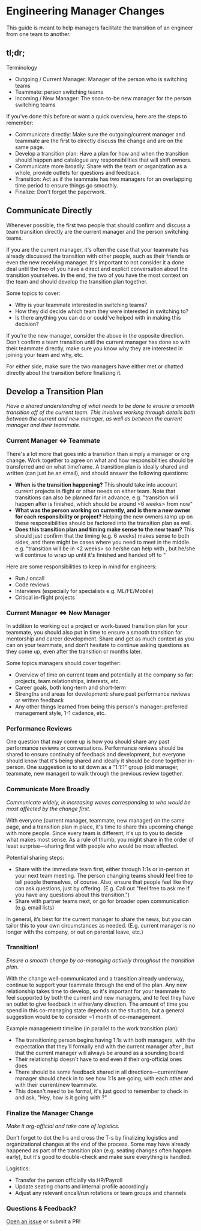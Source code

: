 # Engineering Manager Changes

This guide is meant to help managers facilitate the transition of an engineer from one team to another.

## tl;dr;

Terminology
* Outgoing / Current Manager: Manager of the person who is switching teams
* Teammate: person switching teams
* Incoming / New Manager: The soon-to-be new manager for the person switching teams

If you've done this before or want a quick overview, here are the steps to remember:
* Communicate directly: Make sure the outgoing/current manager and teammate are the first to directly discuss the change and are on the same page.
* Develop a transition plan: Have a plan for how and when the transition should happen and catalogue any responsibilities that will shift owners.
* Communicate more broadly: Share with the team or organization as a whole, provide outlets for questions and feedback.
* Transition: Act as if the teammate has two managers for an overlapping time period to ensure things go smoothly.
* Finalize: Don't forget the paperwork.

## Communicate Directly

Whenever possible, the first two people that should confirm and discuss a team transition directly are the current manager and the person switching teams.

If you are the current manager, it's often the case that your teammate has already discussed the transition with other people, such as their friends or even the new receiving manager. It's important to not consider it a done deal until the two of you have a direct and explicit conversation about the transition yourselves. In the end, the two of you have the most context on the team and should develop the transition plan together.

Some topics to cover:
* Why is your teammate interested in switching teams?
* How they did decide which team they were interested in switching to?
* Is there anything you can do or could've helped with in making this decision?

If you're the new manager, consider the above in the opposite direction. Don't confirm a team transition until the current manager has done so with their teammate directly, make sure you know why they are interested in joining your team and why, etc.  

For either side, make sure the two managers have either met or chatted directly about the transition before finalizing it.

## Develop a Transition Plan

*Have a shared understanding of what needs to be done to ensure a smooth transition off of the current team. This involves working through details both between the current and new manager, as well as between the current manager and their teammate.*

### Current Manager <=> Teammate

There's a lot more that goes into a transition than simply a manager or org change. Work together to agree on what and how responsibilities should be transferred and on what timeframe. A transition plan is ideally shared and written (can just be an email), and should answer the following questions:
* **When is the transition happening?** This should take into account current projects in flight or other needs on either team. Note that transitions can also be planned far in advance, e.g. "transition will happen after <project X> is finished, which should be around <6 weeks> from now"
* **What was the person working on currently, and is there a new owner for each responsibility or project?** Helping the new owners ramp up on these responsibilities should be factored into the transition plan as well.
* **Does this transition plan and timing make sense to the new team?** This should just confirm that the timing (e.g. 6 weeks) makes sense to both sides, and there might be cases where you need to meet in the middle.  e.g. "transition will be in <2 weeks> so he/she can help with <new project Y>, but he/she will continue to wrap up <old project X> until it's finished and handed off to <old teammate>"

Here are some responsibilities to keep in mind for engineers:
* Run / oncall
* Code reviews
* Interviews (especially for specialists e.g. ML/FE/Mobile)
* Critical in-flight projects

### Current Manager <=> New Manager

In addition to working out a project or work-based transition plan for your teammate, you should also put in time to ensure a smooth transition for mentorship and career development. Share and get as much context as you can on your teammate, and don't hesitate to continue asking questions as they come up, even after the transition or months later.

Some topics managers should cover together:
* Overview of time on current team and potentially at the company so far: projects, team relationships, interests, etc.
* Career goals, both long-term and short-term
* Strengths and areas for development: share past performance reviews or written feedback
* Any other things learned from being this person's manager: preferred management style, 1-1 cadence, etc.

### Performance Reviews

One question that may come up is how you should share any past performance reviews or conversations. Performance reviews should be shared to ensure continuity of feedback and development, but everyone should know that it's being shared and ideally it should be done together in-person. One suggestion is to sit down as a “1:1:1” group (old manager, teammate, new manager) to walk through the previous review together. 

### Communicate More Broadly

*Communicate widely, in increasing waves corresponding to who would be most affected by the change first.*

With everyone (current manager, teammate, new manager) on the same page, and a transition plan in place, it's time to share this upcoming change with more people. Since every team is different, it's up to you to decide what makes most sense. As a rule of thumb, you might share in the order of least surprise—sharing first with people who would be most affected.

Potential sharing steps:
* Share with the immediate team first, either through 1:1s or in-person at your next team meeting. The person changing teams should feel free to tell people themselves, of course.  Also, ensure that people feel like they can ask questions, just by offering. (E.g. Call out "feel free to ask me if you have any questions about this transition.")
* Share with partner teams next, or go for broader open communication (e.g. email lists)

In general, it’s best for the current manager to share the news, but you can tailor this to your own circumstances as needed. (E.g. current manager is no longer with the company, or out on parental leave, etc.)

### Transition!

*Ensure a smooth change by co-managing actively throughout the transition plan.*

With the change well-communicated and a transition already underway, continue to support your teammate through the end of the plan. Any new relationship takes time to develop, so it's important for your teammate to feel supported by both the current and new managers, and to feel they have an outlet to give feedback in either/any direction. The amount of time you spend in this co-managing state depends on the situation, but a general suggestion would be to consider ~1 month of co-management.

Example management timeline (in parallel to the work transition plan):
* The transitioning person begins having 1:1s with both managers, with the expectation that they'll formally end with the current manager after <X weeks>, but that the current manager will always be around as a sounding board
* Their relationship doesn't have to end even if their org-official ones does
* There should be some feedback shared in all directions—current/new manager should check in to see how 1:1s are going, with each other and with their current/new teammate.
* This doesn't need to be formal, it's just good to remember to check in and ask, "Hey, how is it going with <new person>?"

### Finalize the Manager Change

*Make it org-official and take care of logistics.*

Don’t forget to dot the I-s and cross the T-s by finalizing logistics and organizational changes at the end of the process. Some may have already happened as part of the transition plan (e.g. seating changes often happen early), but it's good to double-check and make sure everything is handled.

Logistics:
* Transfer the person officially via HR/Payroll
* Update seating charts and internal profile accordingly
* Adjust any relevant oncall/run rotations or team groups and channels

### Questions & Feedback?

[Open an issue](https://github.com/raylene/eng-handbook/issues/new) or submit a PR!
